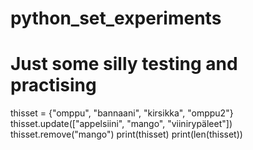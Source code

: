 # python_set_experiments
# Just some silly testing and practising
thisset = {"omppu", "bannaani", "kirsikka", "omppu2"}
thisset.update(["appelsiini", "mango", "viinirypäleet"])
thisset.remove("mango")
print(thisset)
print(len(thisset))

